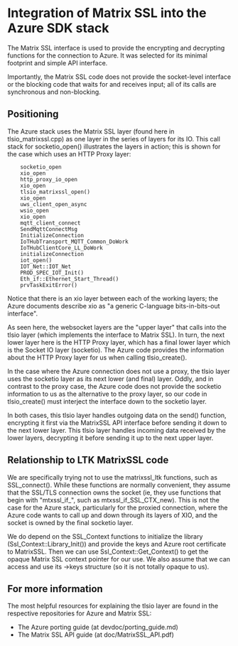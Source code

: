 # Integration of Matrix SSL into the Azure SDK stack

The Matrix SSL interface is used to provide the encrypting and decrypting
functions for the connection to Azure. It was selected for its minimal footprint 
and simple API interface.

Importantly, the Matrix SSL code does not provide the socket-level interface or the 
blocking code that waits for and receives input; all of its calls are
synchronous and non-blocking.

## Positioning

The Azure stack uses the Matrix SSL layer (found here in tlsio_matrixssl.cpp)
as one layer in the series of layers for its IO.
This call stack for socketio_open() illustrates the layers in action;
this is shown for the case which uses an HTTP Proxy layer:

```
    socketio_open
	xio_open
	http_proxy_io_open
    xio_open
	tlsio_matrixssl_open()
	xio_open
	uws_client_open_async
	wsio_open
	xio_open
	mqtt_client_connect
	SendMqttConnectMsg
	InitializeConnection
	IoTHubTransport_MQTT_Common_DoWork
	IoTHubClientCore_LL_DoWork
	initializeConnection
	iot_open()
	IOT_Net::IOT_Net
	PROD_SPEC_IOT_Init()
	Eth_if::Ethernet_Start_Thread()
	prvTaskExitError()
```

Notice that there is an xio layer between each of the working layers;
the Azure documents describe xio as "a generic C-language bits-in-bits-out interface".

As seen here, the websocket layers are the "upper layer" that calls into
the tlsio layer (which implements the interface to Matrix SSL). 
In turn, the next lower layer here is the HTTP Proxy layer, which has a final lower layer
which is the Socket IO layer (socketio). The Azure code provides the information
about the HTTP Proxy layer for us when calling tlsio_create().

In the case where the Azure connection does not use a proxy, the tlsio layer uses the socketio
layer as its next lower (and final) layer.
Oddly, and in contrast to the proxy case, the Azure code does not provide
the socketio information to us as the alternative to the proxy layer,
so our code in tlsio_create() must interject the interface down to the socketio layer.

In both cases, this tlsio layer handles outgoing data on the send() function, encrypting it first via the MatrixSSL API interface before
sending it down to the next lower layer.
This tlsio layer handles incoming data received by the lower layers,
decrypting it before sending it up to the next upper layer.


## Relationship to LTK MatrixSSL code

We are specifically trying not to use the matrixssl_ltk functions, such as SSL_connect().
While these functions are normally convenient, they assume that the SSL/TLS connection owns the socket 
(ie, they use functions that begin with "mtxssl_if_", such as mtxssl_if_SSL_CTX_new).
This is not the case for the Azure stack, particularly for the proxied connection, where the Azure code 
wants to call up and down through its
layers of XIO, and the socket is owned by the final socketio layer.

We do depend on the SSL_Context functions to initialize the library (Ssl_Context::Library_Init()) and provide the keys and Azure root certificate to MatrixSSL. 
Then we can use Ssl_Context::Get_Context() to get
the opaque Matrix SSL context pointer for our use.
We also assume that we can access and use its ->keys structure (so it is not totally opaque to us).


## For more information

The most helpful resources for explaining the tlsio layer are found in 
the respective repositories for Azure and Matrix SSL:

* The Azure porting guide (at devdoc/porting_guide.md)
* The Matrix SSL API guide (at doc/MatrixSSL_API.pdf)

